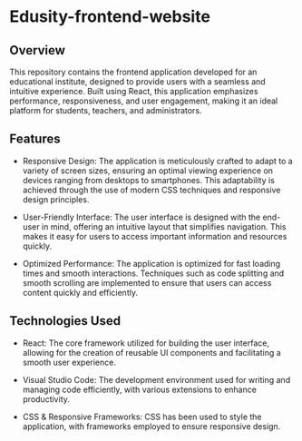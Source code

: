 # Edusity-frontend-website
## Overview
This repository contains the frontend application developed for an educational institute, designed to provide users with a seamless and intuitive experience. Built using React, this application emphasizes performance, responsiveness, and user engagement, making it an ideal platform for students, teachers, and administrators.

## Features
* Responsive Design: The application is meticulously crafted to adapt to a variety of screen sizes, ensuring an optimal viewing experience on devices ranging from desktops to smartphones. This adaptability is achieved through the use of modern CSS techniques and responsive design principles.

* User-Friendly Interface: The user interface is designed with the end-user in mind, offering an intuitive layout that simplifies navigation. This makes it easy for users to access important information and resources quickly.

* Optimized Performance: The application is optimized for fast loading times and smooth interactions. Techniques such as code splitting and smooth scrolling are implemented to ensure that users can access content quickly and efficiently.

## Technologies Used
* React: The core framework utilized for building the user interface, allowing for the creation of reusable UI components and facilitating a smooth user experience.

* Visual Studio Code: The development environment used for writing and managing code efficiently, with various extensions to enhance productivity.

* CSS & Responsive Frameworks: CSS has been used to style the application, with frameworks employed to ensure responsive design.

